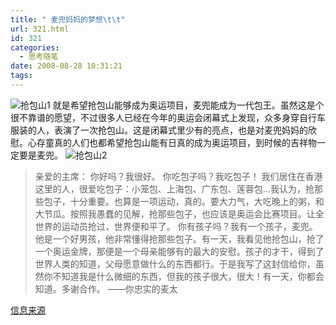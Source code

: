 ```yaml
---
title: " 麦兜妈妈的梦想\t\t"
url: 321.html
id: 321
categories:
  - 思考随笔
date: 2008-08-28 10:31:21
tags:
---
```


![抢包山1](../../../images/2008/08/1-thumb.jpg) 就是希望抢包山能够成为奥运项目，麦兜能成为一代包王。虽然这是个很不靠谱的愿望，不过很多人已经在今年的奥运会闭幕式上发现，众多身穿自行车服装的人，表演了一次抢包山。这是闭幕式里少有的亮点，也是对麦兜妈妈的欣慰。心存童真的人们也都希望抢包山能有日真的成为奥运项目，到时候的吉祥物一定要是麦兜。 ![抢包山2](../../../images/2008/08/2-thumb.jpg)

> 亲爱的主席： 你好吗？我很好。 你吃包子吗？我吃包子！ 我们居住在香港这里的人，很爱吃包子：小笼包、上海包、广东包、莲蓉包...我认为，抢那些包子，十分重要。也算是一项运动，真的。要大力气，大吃晚上的粥，和大节瓜。按照我愚蠢的见解，抢那些包子，也应该是奥运会比赛项目。让全世界的运动员抢过，世界便和平了。 你有孩子吗？我有一个孩子，麦兜。他是一个好男孩，他非常懂得抢那些包子。有一天，我看见他抢包山，抢了一个奥运金牌，那便是一个母亲能够有的最大的安慰。孩子的才干，得到了世界人类的知道，父母愿意做什么的东西都行。于是我写了这封信给你，虽然你不知道我是什么微细的东西，但我的孩子很大，很大！有一天，你都会知道。多谢合作。 ——你忠实的麦太

[信息来源](http://news.ifeng.com/special/qiangbaoshan/ "http://news.ifeng.com/special/qiangbaoshan/")